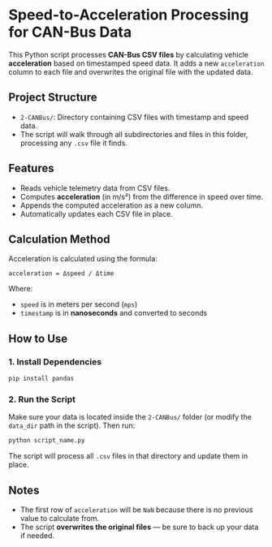 # Speed-to-Acceleration Processing for CAN-Bus Data
This Python script processes **CAN-Bus CSV files** by calculating vehicle **acceleration** based on timestamped speed data. It adds a new `acceleration` column to each file and overwrites the original file with the updated data.
## Project Structure
* `2-CANBus/`: Directory containing CSV files with timestamp and speed data.
* The script will walk through all subdirectories and files in this folder, processing any `.csv` file it finds.
## Features
* Reads vehicle telemetry data from CSV files.
* Computes **acceleration** (in m/s²) from the difference in speed over time.
* Appends the computed acceleration as a new column.
* Automatically updates each CSV file in place.
## Calculation Method
Acceleration is calculated using the formula:

```text
acceleration = Δspeed / Δtime
```
Where:
* `speed` is in meters per second (`mps`)
* `timestamp` is in **nanoseconds** and converted to seconds
## How to Use
### 1. Install Dependencies
```bash
pip install pandas
```
### 2. Run the Script
Make sure your data is located inside the `2-CANBus/` folder (or modify the `data_dir` path in the script). Then run:
```bash
python script_name.py
```
The script will process all `.csv` files in that directory and update them in place.
## Notes
* The first row of `acceleration` will be `NaN` because there is no previous value to calculate from.
* The script **overwrites the original files** — be sure to back up your data if needed.
